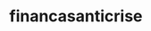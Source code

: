 # financasanticrise
<!DOCTYPE html>
<html>
<head>
  <title>Contador Regressivo</title>
  <link rel="stylesheet" href="style.css">
</head>
<body>
  <div id="countdown"></div>
  <script src="https://cdn.jsdelivr.net/npm/countup.js@2.0.6/dist/countUp.umd.js"></script>
  <script src="script.js"></script>
</body>
</html>
